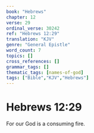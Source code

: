 ```yaml
---
book: "Hebrews"
chapter: 12
verse: 29
ordinal_verse: 30242
ref: "Hebrews 12:29"
translation: "KJV"
genre: "General Epistle"
word_count: 7
topics: []
cross_references: []
grammar_tags: []
thematic_tags: [names-of-god]
tags: ["Bible","KJV","Hebrews"]
---
```


# Hebrews 12:29

For our God is a consuming fire.
